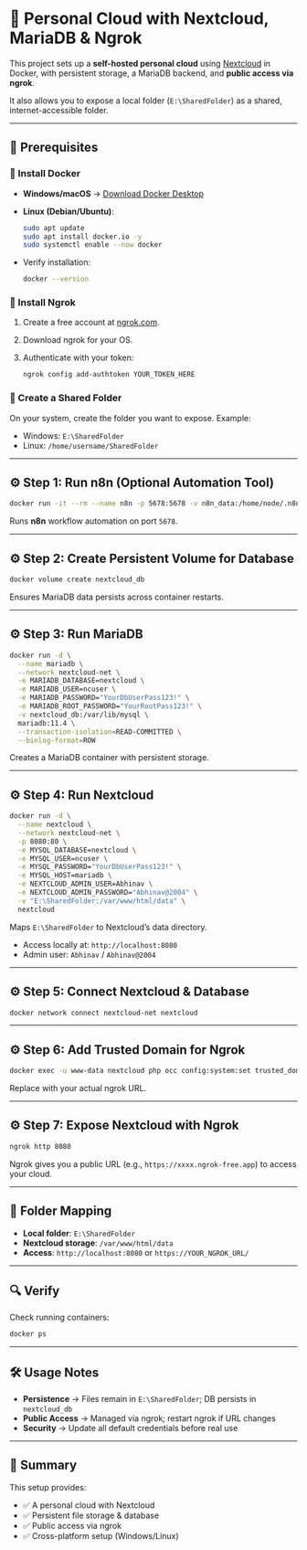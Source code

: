 # 🚀 Personal Cloud with Nextcloud, MariaDB & Ngrok

This project sets up a **self-hosted personal cloud** using [Nextcloud](https://nextcloud.com/) in Docker, with persistent storage, a MariaDB backend, and **public access via ngrok**.

It also allows you to expose a local folder (`E:\SharedFolder`) as a shared, internet-accessible folder.

---

## 📌 Prerequisites

### 🔹 Install Docker

* **Windows/macOS** → [Download Docker Desktop](https://www.docker.com/products/docker-desktop)
* **Linux (Debian/Ubuntu)**:

  ```bash
  sudo apt update
  sudo apt install docker.io -y
  sudo systemctl enable --now docker
  ```
* Verify installation:

  ```bash
  docker --version
  ```

### 🔹 Install Ngrok

1. Create a free account at [ngrok.com](https://ngrok.com/).
2. Download ngrok for your OS.
3. Authenticate with your token:

   ```bash
   ngrok config add-authtoken YOUR_TOKEN_HERE
   ```

### 🔹 Create a Shared Folder

On your system, create the folder you want to expose. Example:

* Windows: `E:\SharedFolder`
* Linux: `/home/username/SharedFolder`

---

## ⚙️ Step 1: Run n8n (Optional Automation Tool)

```bash
docker run -it --rm --name n8n -p 5678:5678 -v n8n_data:/home/node/.n8n n8nio/n8n
```

Runs **n8n** workflow automation on port `5678`.

---

## ⚙️ Step 2: Create Persistent Volume for Database

```bash
docker volume create nextcloud_db
```

Ensures MariaDB data persists across container restarts.

---

## ⚙️ Step 3: Run MariaDB

```bash
docker run -d \
  --name mariadb \
  --network nextcloud-net \
  -e MARIADB_DATABASE=nextcloud \
  -e MARIADB_USER=ncuser \
  -e MARIADB_PASSWORD="YourDbUserPass123!" \
  -e MARIADB_ROOT_PASSWORD="YourRootPass123!" \
  -v nextcloud_db:/var/lib/mysql \
  mariadb:11.4 \
  --transaction-isolation=READ-COMMITTED \
  --binlog-format=ROW
```

Creates a MariaDB container with persistent storage.

---

## ⚙️ Step 4: Run Nextcloud

```bash
docker run -d \
  --name nextcloud \
  --network nextcloud-net \
  -p 8080:80 \
  -e MYSQL_DATABASE=nextcloud \
  -e MYSQL_USER=ncuser \
  -e MYSQL_PASSWORD="YourDbUserPass123!" \
  -e MYSQL_HOST=mariadb \
  -e NEXTCLOUD_ADMIN_USER=Abhinav \
  -e NEXTCLOUD_ADMIN_PASSWORD="Abhinav@2004" \
  -v "E:\SharedFolder:/var/www/html/data" \
  nextcloud
```

Maps `E:\SharedFolder` to Nextcloud’s data directory.

* Access locally at: `http://localhost:8080`
* Admin user: `Abhinav` / `Abhinav@2004`

---

## ⚙️ Step 5: Connect Nextcloud & Database

```bash
docker network connect nextcloud-net nextcloud
```

---

## ⚙️ Step 6: Add Trusted Domain for Ngrok

```bash
docker exec -u www-data nextcloud php occ config:system:set trusted_domains 2 --value="https://YOUR_NGROK_URL/"
```

Replace with your actual ngrok URL.

---

## ⚙️ Step 7: Expose Nextcloud with Ngrok

```bash
ngrok http 8080
```

Ngrok gives you a public URL (e.g., `https://xxxx.ngrok-free.app`) to access your cloud.

---

## 📂 Folder Mapping

* **Local folder**: `E:\SharedFolder`
* **Nextcloud storage**: `/var/www/html/data`
* **Access**: `http://localhost:8080` or `https://YOUR_NGROK_URL/`

---

## 🔍 Verify

Check running containers:

```bash
docker ps
```

---

## 🛠️ Usage Notes

* **Persistence** → Files remain in `E:\SharedFolder`; DB persists in `nextcloud_db`
* **Public Access** → Managed via ngrok; restart ngrok if URL changes
* **Security** → Update all default credentials before real use

---

## 📌 Summary

This setup provides:

* ✅ A personal cloud with Nextcloud
* ✅ Persistent file storage & database
* ✅ Public access via ngrok
* ✅ Cross-platform setup (Windows/Linux)
